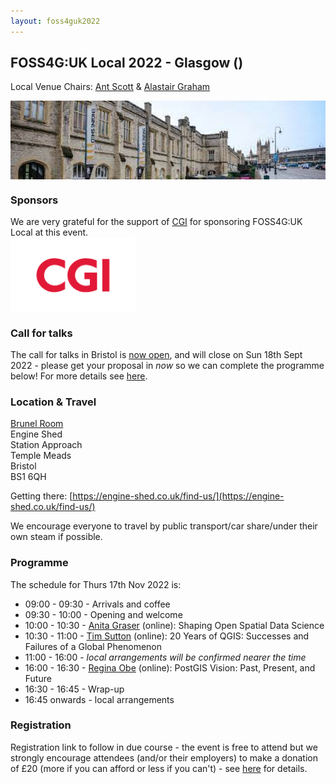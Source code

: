 ```yaml
---
layout: foss4guk2022
---
```


## FOSS4G:UK Local 2022 - Glasgow ()

Local Venue Chairs: [Ant Scott](https://twitter.com/antscott) & [Alastair Graham](https://twitter.com/ajggeoger)

<img src="images/engineshed.jpeg" width="600" align="middle">

### Sponsors
We are very grateful for the support of [CGI](https://www.cgi.com/en) for sponsoring FOSS4G:UK Local at this event.<br>
[<img src="images/logo_cgi_color.png" width="200" align="middle">](https://www.cgi.com/en)

### Call for talks
The call for talks in Bristol is [now open](https://forms.gle/HfBkq5LSrDpCfp4G9), and will close on Sun 18th Sept 2022 - please get your proposal in *now* so we can complete the programme below! For more details see [here](https://uk.osgeo.org/foss4guk2022local/index.html#call-for-talks).

### Location & Travel
[Brunel Room](https://www.openstreetmap.org/#map=19/51.44889/-2.58330)<br>
Engine Shed<br>
Station Approach<br>
Temple Meads<br>
Bristol<br>
BS1 6QH<br>

Getting there: [https://engine-shed.co.uk/find-us/](https://engine-shed.co.uk/find-us/)

We encourage everyone to travel by public transport/car share/under their own steam if possible.

### Programme

The schedule for Thurs 17th Nov 2022 is:
- 09:00 - 09:30 - Arrivals and coffee
- 09:30 - 10:00 - Opening and welcome
- 10:00 - 10:30 - [Anita Graser](https://anitagraser.com/) (online): Shaping Open Spatial Data Science
- 10:30 - 11:00 - [Tim Sutton](https://kartoza.com/en/people/person/tim/) (online): 20 Years of QGIS: Successes and Failures of a Global Phenomenon
- 11:00 - 16:00 - *local arrangements will be confirmed nearer the time*
- 16:00 - 16:30 - [Regina Obe](https://twitter.com/reginaobe) (online): PostGIS Vision: Past, Present, and Future
- 16:30 - 16:45 - Wrap-up
- 16:45 onwards - local arrangements

### Registration 

Registration link to follow in due course - the event is free to attend but we strongly encourage attendees (and/or their employers) to make a donation of £20 (more if you can afford or less if you can't) - see [here](https://uk.osgeo.org/foss4guk2022local/index.html#registration) for details.
